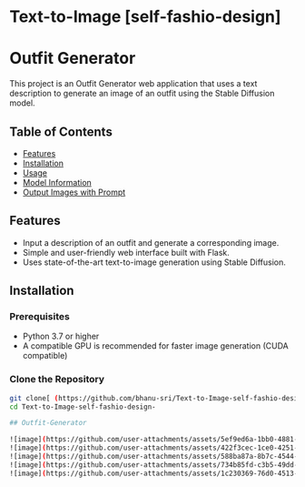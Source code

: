 # Text-to-Image [self-fashio-design]
# Outfit Generator

This project is an Outfit Generator web application that uses a text description to generate an image of an outfit using the Stable Diffusion model.

## Table of Contents

- [Features](#features)
- [Installation](#installation)
- [Usage](#usage)
- [Model Information](#model-information)
- [Output Images with Prompt](#outfit-generator)


## Features

- Input a description of an outfit and generate a corresponding image.
- Simple and user-friendly web interface built with Flask.
- Uses state-of-the-art text-to-image generation using Stable Diffusion.

## Installation

### Prerequisites

- Python 3.7 or higher
- A compatible GPU is recommended for faster image generation (CUDA compatible)

### Clone the Repository

```bash
git clone[ (https://github.com/bhanu-sri/Text-to-Image-self-fashio-design-/)
cd Text-to-Image-self-fashio-design-

## Outfit-Generator

![image](https://github.com/user-attachments/assets/5ef9ed6a-1bb0-4881-ba90-62e4fcfd81f5)
![image](https://github.com/user-attachments/assets/422f3cec-1ce0-4251-9560-293c4d5b3b55)
![image](https://github.com/user-attachments/assets/588ba87a-8b7c-4544-b98d-e8fcab5ce009)
![image](https://github.com/user-attachments/assets/734b85fd-c3b5-49dd-ad79-90ae9a6d35fa)
![image](https://github.com/user-attachments/assets/1c230369-76d0-4513-a171-b0bf4009655a)


